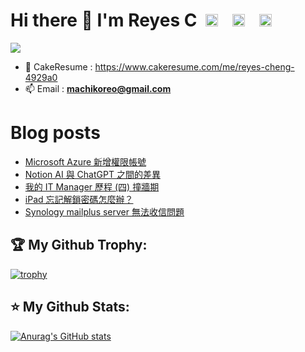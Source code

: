 # Hi there 👋 I'm Reyes C &nbsp;<a href="https://medium.com/@reyes92"><img height="20" width="20" src="https://cdn.simpleicons.org/Medium" /></a>&nbsp;&nbsp;<a href="https://www.instagram.com/whenslife/" style="margin-left: 10px"><img height="20" width="20" src="https://cdn.simpleicons.org/Instagram" /></a>&nbsp;&nbsp;<a href="https://www.linkedin.com/in/reyes-cheng-74baa79a/" style="margin-left: 10px"><img height="20" width="20" src="https://cdn.simpleicons.org/LinkedIn" /></a>

<div style="display: flex; justify-content: start; ">
  <img src="https://komarev.com/ghpvc/?username=machiko&style=for-the-badge">
</div>

<!-- - 💻 [My Website](https://machiko.github.io/) -->

- 📓 CakeResume : https://www.cakeresume.com/me/reyes-cheng-4929a0
- 📫 Email : **machikoreo@gmail.com**

# Blog posts
<!-- BLOG-POST-LIST:START -->
- [Microsoft Azure 新增權限帳號](https://medium.com/i-%E7%99%BC%E5%AE%A2/microsoft-azure-%E6%96%B0%E5%A2%9E%E6%AC%8A%E9%99%90%E5%B8%B3%E8%99%9F-44ecdd6e8710?source=rss-f7e358f8b3be------2)
- [Notion AI 與 ChatGPT 之間的差異](https://medium.com/i-%E7%99%BC%E5%AE%A2/notion-ai-%E8%88%87-chatgpt-%E4%B9%8B%E9%96%93%E7%9A%84%E5%B7%AE%E7%95%B0-57bd35ea2db6?source=rss-f7e358f8b3be------2)
- [我的 IT Manager 歷程 &lpar;四&rpar; 撞牆期](https://medium.com/i-%E7%99%BC%E5%AE%A2/%E6%88%91%E7%9A%84-it-manager-%E6%AD%B7%E7%A8%8B-%E5%9B%9B-%E6%92%9E%E7%89%86%E6%9C%9F-331c3abfa57e?source=rss-f7e358f8b3be------2)
- [iPad 忘記解鎖密碼怎麼辦？](https://medium.com/i-%E7%99%BC%E5%AE%A2/ipad-%E5%BF%98%E8%A8%98%E8%A7%A3%E9%8E%96%E5%AF%86%E7%A2%BC%E6%80%8E%E9%BA%BC%E8%BE%A6-a4af6e0ca252?source=rss-f7e358f8b3be------2)
- [Synology mailplus server 無法收信問題](https://medium.com/i-%E7%99%BC%E5%AE%A2/synology-mailplus-server-%E7%84%A1%E6%B3%95%E6%94%B6%E4%BF%A1%E5%95%8F%E9%A1%8C-9ab9769fd823?source=rss-f7e358f8b3be------2)
<!-- BLOG-POST-LIST:END -->

## 🏆 My Github Trophy:
[![trophy](https://github-profile-trophy.vercel.app/?username=machiko&theme=onedark&title=MultiLanguage,LongTimeUser,Repositories,Stars,Followers,commits)](https://github-profile-trophy.vercel.app/?username=machiko&theme=onedark)

## ⭐️ My Github Stats:
[![Anurag's GitHub stats](https://github-readme-stats.vercel.app/api?username=machiko&theme=onedark)](https://github.com/anuraghazra/github-readme-stats)

<!--
**machiko/machiko** is a ✨ _special_ ✨ repository because its `README.md` (this file) appears on your GitHub profile.

Here are some ideas to get you started:

- 🔭 I’m currently working on ...
- 🌱 I’m currently learning ...
- 👯 I’m looking to collaborate on ...
- 🤔 I’m looking for help with ...
- 💬 Ask me about ...
- 📫 How to reach me: ...
- 😄 Pronouns: ...
- ⚡ Fun fact: ...
-->
